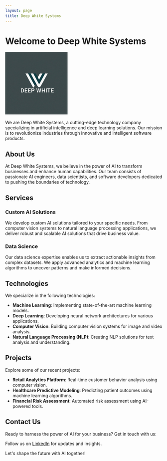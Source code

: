 ```yaml
---
layout: page
title: Deep White Systems
---
```

# Welcome to Deep White Systems

<!-- Adjust the size of the logo using HTML -->
<img src="/DeepWhitelogo.png" alt="Deep White Systems Logo" width="200" height="auto">


We are Deep White Systems, a cutting-edge technology company specializing in artificial intelligence and deep learning solutions. Our mission is to revolutionize industries through innovative and intelligent software products.

## About Us

At Deep White Systems, we believe in the power of AI to transform businesses and enhance human capabilities. Our team consists of passionate AI engineers, data scientists, and software developers dedicated to pushing the boundaries of technology.

## Services


### Custom AI Solutions

We develop custom AI solutions tailored to your specific needs. From computer vision systems to natural language processing applications, we deliver robust and scalable AI solutions that drive business value.

### Data Science

Our data science expertise enables us to extract actionable insights from complex datasets. We apply advanced analytics and machine learning algorithms to uncover patterns and make informed decisions.

## Technologies

We specialize in the following technologies:

- **Machine Learning**: Implementing state-of-the-art machine learning models.
- **Deep Learning**: Developing neural network architectures for various applications.
- **Computer Vision**: Building computer vision systems for image and video analysis.
- **Natural Language Processing (NLP)**: Creating NLP solutions for text analysis and understanding.

## Projects

Explore some of our recent projects:

- **Retail Analytics Platform**: Real-time customer behavior analysis using computer vision.
- **Healthcare Predictive Modeling**: Predicting patient outcomes using machine learning algorithms.
- **Financial Risk Assessment**: Automated risk assessment using AI-powered tools.

## Contact Us

Ready to harness the power of AI for your business? Get in touch with us:


Follow us on [LinkedIn](https://www.linkedin.com/deepwhitesystems) for updates and insights.

Let's shape the future with AI together!
